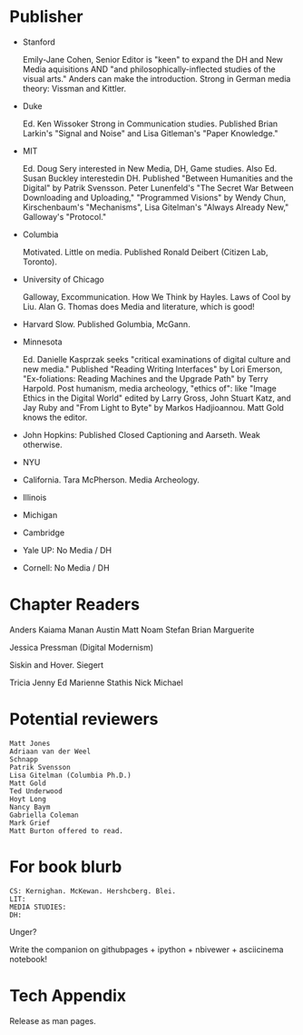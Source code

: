 Publisher
===========================

- Stanford

    Emily-Jane Cohen, Senior Editor is "keen" to expand the DH and New Media
    aquisitions AND "and philosophically-inflected studies of the visual arts."
    Anders can make the introduction. Strong in German media theory: Vissman and
    Kittler.

- Duke

    Ed. Ken Wissoker Strong in Communication studies. Published Brian
    Larkin's "Signal and Noise" and Lisa Gitleman's "Paper Knowledge."

- MIT

    Ed. Doug Sery interested in New Media, DH, Game studies. Also Ed. Susan
    Buckley interestedin DH. Published "Between Humanities and the Digital" by
    Patrik Svensson. Peter Lunenfeld's "The Secret War Between Downloading and
    Uploading," "Programmed Visions" by Wendy Chun, Kirschenbaum's
    "Mechanisms", Lisa Gitelman's "Always Already New," Galloway's "Protocol."

- Columbia

    Motivated. Little on media. Published Ronald Deibert (Citizen Lab,
    Toronto).

- University of Chicago

    Galloway, Excommunication. How We Think by Hayles. Laws of Cool by Liu. Alan G.
    Thomas does Media and literature, which is good!

- Harvard
    Slow. Published Golumbia, McGann.

- Minnesota

    Ed. Danielle Kasprzak seeks "critical examinations of digital culture and
    new media." Published "Reading Writing Interfaces" by Lori Emerson,
    "Ex-foliations: Reading Machines and the Upgrade Path" by Terry Harpold.  Post
    humanism, media archeology, "ethics of": like "Image Ethics in the Digital
    World" edited by Larry Gross, John Stuart Katz, and Jay Ruby and "From Light to
    Byte" by Markos Hadjioannou. Matt Gold knows the editor.


- John Hopkins: Published Closed Captioning and Aarseth. Weak otherwise.

- NYU
- California. Tara McPherson. Media Archeology. 
- Illinois
- Michigan
- Cambridge
- Yale UP: No Media / DH
- Cornell: No Media / DH


Chapter Readers
==========================
Anders
Kaiama
Manan
Austin
Matt
Noam
Stefan
Brian
Marguerite

Jessica Pressman (Digital Modernism)

Siskin and Hover.
Siegert


Tricia
Jenny
Ed
Marienne
Stathis
Nick
Michael

Potential reviewers
===========================

    Matt Jones
    Adriaan van der Weel
    Schnapp
    Patrik Svensson
    Lisa Gitelman (Columbia Ph.D.)
    Matt Gold
    Ted Underwood
    Hoyt Long
    Nancy Baym
    Gabriella Coleman
    Mark Grief
    Matt Burton offered to read.

For book blurb
===========================

    CS: Kernighan. McKewan. Hershcberg. Blei.
    LIT:
    MEDIA STUDIES:
    DH:
Unger?

Write the companion on githubpages + ipython + nbivewer + asciicinema notebook!

Tech Appendix
===========================
Release as man pages.
